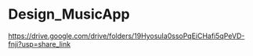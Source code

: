 # Design_MusicApp

https://drive.google.com/drive/folders/19HyosuIa0ssoPqEiCHafi5qPeVD-fnji?usp=share_link
